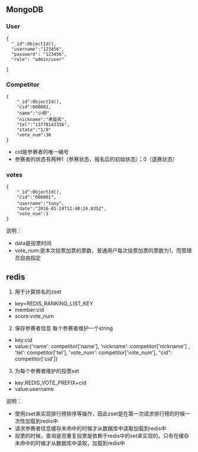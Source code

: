 ## MongoDB
### User
```
{
  "_id":ObjectId(),
  "username":"123456",
  "password": "123456",
  "role": "admin/user"

}
```

### Competitor
```
{
    "_id":ObjectId(),
    "cid":000001,
    "name":"小明",
    "nickname":"黑旋风",
    "tel":"13778143356",
    "state":"1/0"
    "vote_num":36
}

```
- cid是参赛者的唯一编号
- 参赛者的状态有两种1（参赛状态，报名后的初始状态）；0（退赛状态）
### votes
```
{
    "_id":ObjectId(),
    "cid":"000001",
    "username":"tony"，
    "date":"2016-01-24T12:40:24.035Z",
    "vote_num":1
}
```
说明：
- data是投票时间
- vote_num:是本次投票加票的票数，普通用户每次投票加票的票数为1，而管理员自由指定


## redis
1. 用于计算排名的zset
- key=REDIS_RANKING_LIST_KEY
- member:cid
- score:vote_num

2. 保存参赛者信息 每个参赛者维护一个string
- key:cid
- value:{'name': competitor['name'], 'nickname': competitor['nickname']
                    , 'tel': competitor['tel'], 'vote_num': competitor['vote_num'], "cid": competitor['cid']}
            
3. 为每个参赛者维护的投票set
- key:REDIS_VOTE_PREFIX+cid
- value:username


说明：
- 使用zset来实现排行榜排序等操作，因此zset是在第一次请求排行榜的时候一次性加载到redis中
- 请求参赛者信息缓存未命中的时候才从数据库中读取加载到redis中
- 投票的时候，查询是否重复投票是依赖于redis中的set来实现的，只有在缓存未命中的时候才从数据库中读取，加载到redis中
